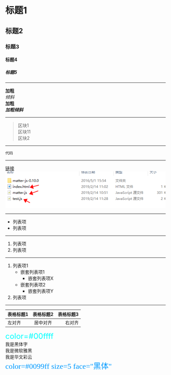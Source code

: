 # 标题1
## 标题2
### 标题3
#### 标题4
##### 标题5

***
__加粗__   
*倾斜*   
**加粗**  
***加粗倾斜*** 

***
>区块1   
区块11  
>区块2

***
```c
代码
```
***
[链接](http:baidu.com)  
![图片](..\assets\img\matterjs\1.png)

***
* 列表项
* 列表项

***
1. 列表项
2. 列表项

***
1. 列表项1
	* 嵌套列表项1
		* 嵌套列表项X
	* 嵌套列表项2
		* 嵌套列表项Y
2. 列表项

***
表格标题1|表格标题2|表格标题3
:-|:-:|-:
左对齐|居中对齐|右对齐


<font color=#00ffff size=5>color=#00ffff</font>  
<font face="黑体">我是黑体字</font>  
<font face="微软雅黑">我是微软雅黑</font>  
<font face="STCAIYUN">我是华文彩云</font>  
<font color=#0099ff size=5 face="黑体">color=#0099ff size=5 face="黑体"</font>

